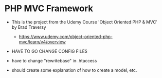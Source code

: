 # PHP MVC Framework

* This is the project from the Udemy Course 'Object Oriented PHP & MVC' by Brad Traversy
    * https://www.udemy.com/object-oriented-php-mvc/learn/v4/overview

* HAVE TO GO CHANGE CONFIG FILES
* have to change "rewritebase" in .htaccess
* should create some explanation of how to create a model, etc.
